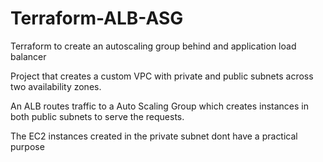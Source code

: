# Terraform-ALB-ASG
Terraform to create an autoscaling group behind and application load balancer

Project that creates a custom VPC with private and public subnets across two availability zones.

An ALB routes traffic to a Auto Scaling Group which creates instances in both public subnets to serve the requests.    

The EC2 instances created in the private subnet dont have a practical purpose

